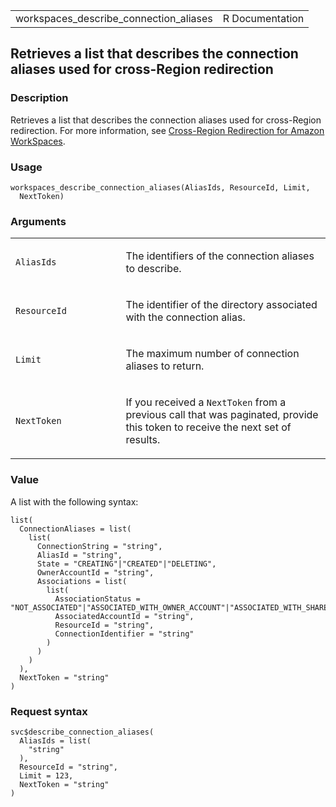 <table style="width: 100%;">
<tbody>
<tr class="odd">
<td>workspaces_describe_connection_aliases</td>
<td style="text-align: right;">R Documentation</td>
</tr>
</tbody>
</table>

## Retrieves a list that describes the connection aliases used for cross-Region redirection

### Description

Retrieves a list that describes the connection aliases used for
cross-Region redirection. For more information, see [Cross-Region
Redirection for Amazon
WorkSpaces](https://docs.aws.amazon.com/workspaces/latest/adminguide/cross-region-redirection.html).

### Usage

    workspaces_describe_connection_aliases(AliasIds, ResourceId, Limit,
      NextToken)

### Arguments

<table>
<colgroup>
<col style="width: 35%" />
<col style="width: 65%" />
</colgroup>
<tbody>
<tr class="odd">
<td><code
id="workspaces_describe_connection_aliases_:_AliasIds">AliasIds</code></td>
<td><p>The identifiers of the connection aliases to describe.</p></td>
</tr>
<tr class="even">
<td><code
id="workspaces_describe_connection_aliases_:_ResourceId">ResourceId</code></td>
<td><p>The identifier of the directory associated with the connection
alias.</p></td>
</tr>
<tr class="odd">
<td><code
id="workspaces_describe_connection_aliases_:_Limit">Limit</code></td>
<td><p>The maximum number of connection aliases to return.</p></td>
</tr>
<tr class="even">
<td><code
id="workspaces_describe_connection_aliases_:_NextToken">NextToken</code></td>
<td><p>If you received a <code>NextToken</code> from a previous call
that was paginated, provide this token to receive the next set of
results.</p></td>
</tr>
</tbody>
</table>

### Value

A list with the following syntax:

    list(
      ConnectionAliases = list(
        list(
          ConnectionString = "string",
          AliasId = "string",
          State = "CREATING"|"CREATED"|"DELETING",
          OwnerAccountId = "string",
          Associations = list(
            list(
              AssociationStatus = "NOT_ASSOCIATED"|"ASSOCIATED_WITH_OWNER_ACCOUNT"|"ASSOCIATED_WITH_SHARED_ACCOUNT"|"PENDING_ASSOCIATION"|"PENDING_DISASSOCIATION",
              AssociatedAccountId = "string",
              ResourceId = "string",
              ConnectionIdentifier = "string"
            )
          )
        )
      ),
      NextToken = "string"
    )

### Request syntax

    svc$describe_connection_aliases(
      AliasIds = list(
        "string"
      ),
      ResourceId = "string",
      Limit = 123,
      NextToken = "string"
    )
